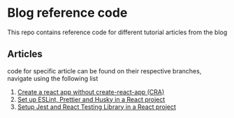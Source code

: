 # Blog reference code

This repo contains reference code for different tutorial articles from the blog

## Articles

code for specific article can be found on their respective branches, navigate using the following list

1. [Create a react app without create-react-app (CRA) ](https://github.com/Yvad60/blog-code-references/tree/create-react-app-from-scratch)
1. [Set up ESLint, Prettier and Husky in a React project](https://github.com/Yvad60/blog-code-references/tree/setup-eslint-prettier-and-husky)
1. [Setup Jest and React Testing Library in a React project](https://github.com/Yvad60/blog-code-references/tree/setup-jest-and-react-testing-library)
